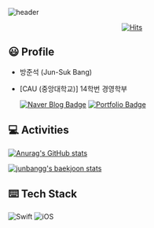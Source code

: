 ![header](https://capsule-render.vercel.app/api?type=Soft&color=auto&height=200&section=header&text=JunSuk%20Bang&fontSize=70&animation=fadeIn)
<div align=center>

  [![Hits](https://hits.seeyoufarm.com/api/count/incr/badge.svg?url=https%3A%2F%2Fgithub.com%2Fjunbangg&count_bg=%2379C83D&title_bg=%23555555&icon=&icon_color=%23E7E7E7&title=hits&edge_flat=false)](https://hits.seeyoufarm.com)

</div>

## 😃 Profile
* 방준석 (Jun-Suk Bang)
* [CAU (중앙대학교)] 14학번 경영학부

  [![Naver Blog Badge](http://img.shields.io/badge/-Naver%20blog-green?style=flat-square&logo=github&link=https://blog.naver.com/wnstjr4620)](https://blog.naver.com/wnstjr4620)
[![Portfolio Badge](http://img.shields.io/badge/-Portfolio-blue?style=flat-square&logo=github&link=https://junbangg.github.io)](https://junbangg.github.io)


## 💻 Activities

[![Anurag's GitHub stats](https://github-readme-stats.vercel.app/api?username=junbangg)](https://github.com/anuraghazra/github-readme-stats)

[![junbangg's baekjoon stats](http://mazassumnida.wtf/api/v2/generate_badge?boj=olafo0o)](https://solved.ac/olafo0o)



## ⌨️ Tech Stack
![Swift](https://img.shields.io/badge/Swift-#FF5349?style=flat-square&logo=Swift&logoColor=whilte)
![iOS](https://img.shields.io/badge/iOS-007396?style=flat-square&logo=_&logoColor=white)

